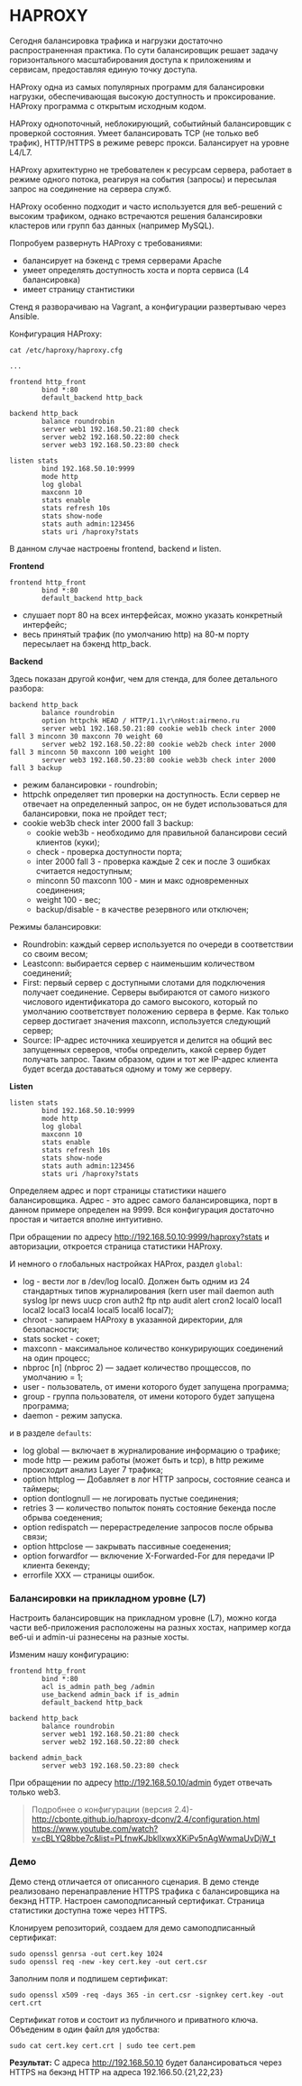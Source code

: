 # HAPROXY 

Сегодня балансировка трафика и нагрузки достаточно распространенная практика. По сути балансировщик решает задачу горизонтального масштабирования доступа к приложениям и сервисам, предоставляя единую точку доступа.

HAProxy одна из самых популярных программ для балансировки нагрузки, обеспечивающая высокую доступность и проксирование. HAProxy программа с открытым исходным кодом.

HAProxy однопоточный, неблокирующий, событийный балансировщик с проверкой состояния. Умеет балансировать TCP (не только веб трафик), HTTP/HTTPS в режиме реверс прокси. Балансирует на уровне L4/L7.

HAProxy архитектурно не требователен к ресурсам сервера, работает в режиме одного потока, реагируя на события (запросы) и пересылая запрос на соединение на сервера служб.

HAProxy особенно подходит и часто используется для веб-решений с высоким трафиком, однако встречаются решения балансировки кластеров или групп баз данных (например MySQL).

Попробуем развернуть HAProxy с требованиями:
- балансирует на бэкенд с тремя серверами Apache
- умеет определять доступность хоста и порта сервиса (L4 балансировка)
- имеет страницу стантистики


Стенд я разворачиваю на Vagrant, а конфигурации развертываю через Ansible. 

Конфигурация HAProxy:

```
cat /etc/haproxy/haproxy.cfg

...

frontend http_front
        bind *:80
        default_backend http_back

backend http_back
        balance roundrobin
        server web1 192.168.50.21:80 check
        server web2 192.168.50.22:80 check
        server web3 192.168.50.23:80 check

listen stats 
        bind 192.168.50.10:9999
        mode http
        log global
        maxconn 10
        stats enable
        stats refresh 10s
        stats show-node
        stats auth admin:123456
        stats uri /haproxy?stats
```

В данном случае настроены frontend, backend и listen.

**Frontend**
```
frontend http_front
        bind *:80
        default_backend http_back
```

- слушает порт 80 на всех интерфейсах, можно указать конкретный интерфейс;
- весь принятый трафик (по умолчанию http) на 80-м порту пересылает на бэкенд http_back.

**Backend**

Здесь показан другой конфиг, чем для стенда, для более детального разбора:

```
backend http_back
        balance roundrobin
        option httpchk HEAD / HTTP/1.1\r\nHost:airmeno.ru
        server web1 192.168.50.21:80 cookie web1b check inter 2000 fall 3 minconn 30 maxconn 70 weight 60
        server web2 192.168.50.22:80 cookie web2b check inter 2000 fall 3 minconn 50 maxconn 100 weight 100
        server web3 192.168.50.23:80 cookie web3b check inter 2000 fall 3 backup
```
- режим балансировки - roundrobin;
- httpchk определяет тип проверки на доступность. Если сервер не отвечает на определенный запрос, он не будет использоваться для балансировки, пока не пройдет тест;
- cookie web3b check inter 2000 fall 3 backup:
  - cookie web3b - необходимо для правильной балансирови сесий клиентов (куки);
  - check - проверка доступности порта;
  - inter 2000 fall 3 - проверка каждые 2 сек и после 3 ошибках считается недоступным;
  - minconn 50 maxconn 100 - мин и макс одновременных соединения;
  - weight 100 - вес;
  - backup/disable - в качестве резервного или отключен;


Режимы балансировки:

- Roundrobin: каждый сервер используется по очереди в соответствии со своим весом;
- Leastconn: выбирается сервер с наименьшим количеством соединений;
- First: первый сервер с доступными слотами для подключения получает соединение. Серверы выбираются от самого низкого числового идентификатора до самого высокого, который по умолчанию соответствует положению сервера в ферме. Как только сервер достигает значения maxconn, используется следующий сервер;
- Source: IP-адрес источника хешируется и делится на общий вес запущенных серверов, чтобы определить, какой сервер будет получать запрос. Таким образом, один и тот же IP-адрес клиента будет всегда доставаться одному и тому же серверу.

**Listen**

```
listen stats 
        bind 192.168.50.10:9999
        mode http
        log global
        maxconn 10
        stats enable
        stats refresh 10s
        stats show-node
        stats auth admin:123456
        stats uri /haproxy?stats
```

Определяем адрес и порт страницы статистики нашего балансировщика. Адрес - это адрес самого балансировщика, порт в данном примере определен на 9999. Вся конфигурация достаточно простая и читается вполне интуитивно.

При обращении по адресу http://192.168.50.10:9999/haproxy?stats и авторизации, откроется страница статистики HAProxy.

И немного о глобальных настройках HAProx, раздел `global`:

- log - вести лог в /dev/log local0. Должен быть одним из 24 стандартных типов журналирования (kern user mail daemon auth syslog lpr news uucp cron auth2 ftp ntp audit alert cron2 local0 local1 local2 local3 local4 local5 local6 local7);
- chroot - запираем HAProxy в указанной директории, для безопасности;
- stats socket - сокет;
- maxconn - максимальное количество конкурирующих соединений на один процесс;
- nbproc [n] (nbproc 2) — задает количество проццессов, по умолчанию = 1;
- user - пользователь, от имени которого будет запущена программа;
- group - группа пользователя, от имени которого будет запущена программа;
- daemon - режим запуска.

и в разделе `defaults`:

- log global — включает в журналирование информацию о трафике;
- mode http — режим работы (может быть и tcp), в http режиме происходит анализ Layer 7 трафика;
- option httplog — Добавляет в лог HTTP запросы, состояние сеанса и таймеры;
- option dontlognull — не логировать пустые соединения;
- retries 3 — количество попыток понять состояние бекенда после обрыва соеденения;
- option redispatch — перерастределение запросов после обрыва связи;
- option httpclose — закрывать пассивные соеденения;
- option forwardfor — включение X-Forwarded-For для передачи IP клиента бекенду;
- errorfile XXX — страницы ошибок.

### Балансировки на прикладном уровне (L7)

Настроить балансировщик на прикладном уровне (L7), можно когда части веб-приложения расположены на разных хостах, например когда веб-ui и admin-ui разнесены на разные хосты. 


Изменим нашу конфигурацию:

```
frontend http_front
        bind *:80
        acl is_admin path_beg /admin
        use_backend admin_back if is_admin
        default_backend http_back

backend http_back
        balance roundrobin
        server web1 192.168.50.21:80 check
        server web2 192.168.50.22:80 check

backend admin_back        
        server web3 192.168.50.23:80 check
```

При обращении по адресу http://192.168.50.10/admin будет отвечать только web3.

> Подробнее о конфигурации (версия 2.4)- http://cbonte.github.io/haproxy-dconv/2.4/configuration.html
> https://www.youtube.com/watch?v=cBLYQ8bbe7c&list=PLfnwKJbklIxwxXKiPv5nAgWwmaUvDjW_t


### Демо

Демо стенд отличается от описанного сценария. В демо стенде реализовано перенаправление HTTPS трафика с балансировщика на бекэнд HTTP. Настроен самоподписанный сертификат. Страница статистики доступна тоже через HTTPS.

Клонируем репозиторий, создаем для демо самоподписанный сертификат:

```
sudo openssl genrsa -out cert.key 1024
sudo openssl req -new -key cert.key -out cert.csr
```

Заполним поля и подпишем сертификат:

```
sudo openssl x509 -req -days 365 -in cert.csr -signkey cert.key -out cert.crt
```

Сертификат готов и состоит из публичного и приватного ключа. Объеденим в один файл для удобства:

```
sudo cat cert.key cert.crt | sudo tee cert.pem
```

**Результат:**
С адреса http://192.168.50.10 будет балансироваться через HTTPS на бекэнд HTTP на адреса 192.166.50.{21,22,23}

